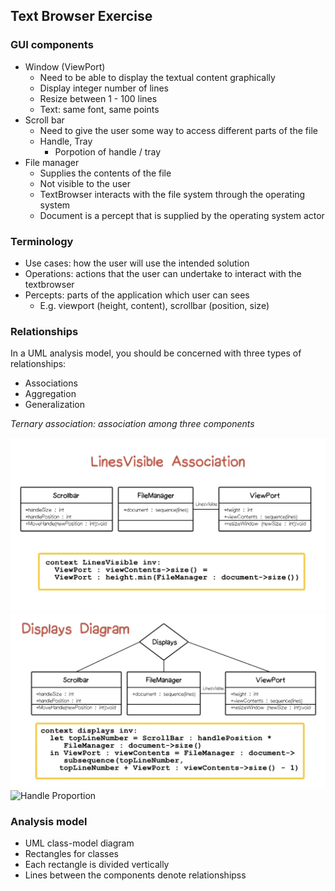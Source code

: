 ## Text Browser Exercise

### GUI components
- Window (ViewPort)
	- Need to be able to display the textual content graphically
	- Display integer number of lines
	- Resize between 1 - 100 lines
	- Text: same font, same points
- Scroll bar
	- Need to give the user some way to access different parts of the file
	- Handle, Tray
		- Porpotion of handle / tray
- File manager
	- Supplies the contents of the file
	- Not visible to the user
	- TextBrowser interacts with the file system through the operating system
	- Document is a percept that is supplied by the operating system actor

### Terminology
- Use cases: how the user will use the intended solution
- Operations: actions that the user can undertake to interact with the textbrowser
- Percepts: parts of the application which user can sees
	- E.g. viewport (height, content), scrollbar (position, size)

### Relationships
In a UML analysis model, you should be concerned with three types of relationships:
- Associations
- Aggregation
- Generalization

*Ternary association: association among three components*

![LinesVisible Association](LinesVisibleAssociation.png)
![Displays Diagram](DisplayDigram.png)
![Handle Proportion](HandleProportion)

### Analysis model
- UML class-model diagram
- Rectangles for classes
- Each rectangle is divided vertically
- Lines between the components denote relationshipss


